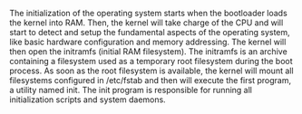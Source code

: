 The initialization of the operating system starts when the bootloader loads the kernel into RAM.
Then, the kernel will take charge of the CPU and will start to detect and setup the fundamental
aspects of the operating system, like basic hardware configuration and memory addressing.
The kernel will then open the initramfs (initial RAM filesystem). The initramfs is an archive
containing a filesystem used as a temporary root filesystem during the boot process.
As soon as the root filesystem is available, the kernel will mount all filesystems configured in
/etc/fstab and then will execute the first program, a utility named init. The init program is
responsible for running all initialization scripts and system daemons.